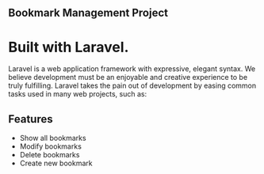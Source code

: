 
## Bookmark Management Project
# Built with Laravel.
Laravel is a web application framework with expressive, elegant syntax. We believe development must be an enjoyable and creative experience to be truly fulfilling. Laravel takes the pain out of development by easing common tasks used in many web projects, such as:

## Features
- Show all bookmarks
- Modify bookmarks
- Delete bookmarks
- Create new bookmark
